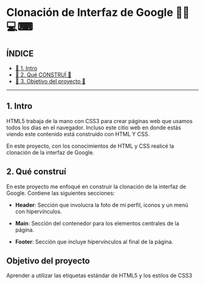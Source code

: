 # Clonación de Interfaz de Google 👩‍💻💻⌨

## ÍNDICE
* [🌟 1. Intro](https://github.com/Elizabeth-Ortiz-A/ClonDeGoogle/blob/main/README.md#1-intro)
* [🌟 2. Qué CONSTRUÍ 🔨](https://github.com/Elizabeth-Ortiz-A/ClonDeGoogle/blob/main/README.md#2-qu%C3%A9-constru%C3%AD)
* [🌟 3. Objetivo del proyecto 🎯](https://github.com/Elizabeth-Ortiz-A/ClonDeGoogle/blob/main/README.md#objetivo-del-proyecto)

****
## 1. Intro 
HTML5 trabaja de la mano con CSS3 para crear páginas web que usamos todos los días en el navegador. Incluso este citio web en donde estás viendo este contenido está construido con HTML Y CSS.

En este proyecto, con los conocimientos de HTML y CSS realicé la clonación de la interfaz de Google.

## 2. Qué construí 
En este proyecto me enfoqué en construir la clonación de la interfaz de Google. Contiene las siguientes secciones:

* **Header**: Sección que involucra la foto de mi perfil, iconos y un menú con hipervínculos.

* **Main**: Sección del contenedor para los elementos centrales de la página.

* **Footer**: Sección que incluye hipervínculos al final de la página.

## Objetivo del proyecto 
Aprender a utilizar las etiquetas estándar de HTML5 y los estilos de CSS3

